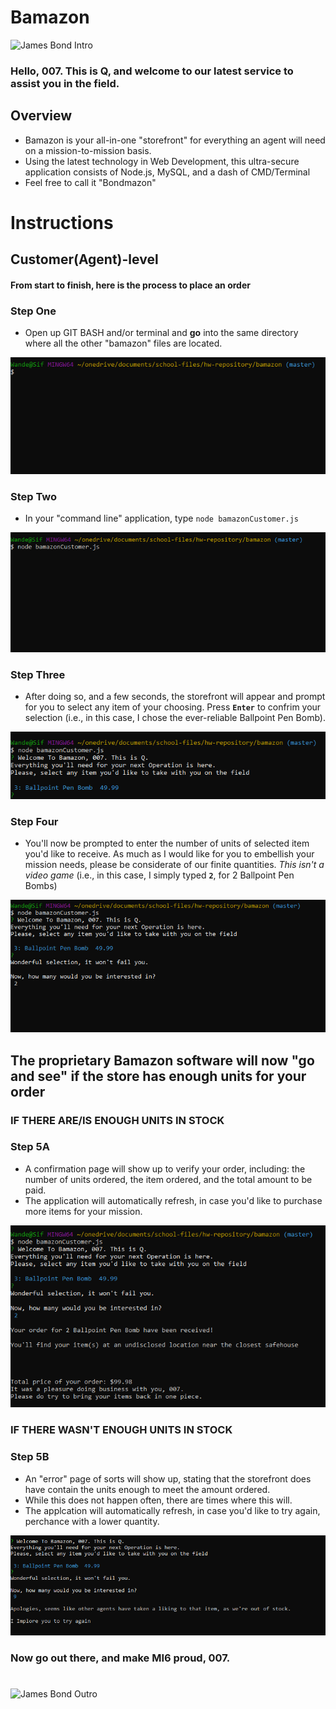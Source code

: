 # Bamazon

![James Bond Intro](https://media.giphy.com/media/iSZrbdXqt65u8/giphy.gif)
### Hello, 007. This is Q, and welcome to our latest service to assist you in the field.

## Overview

* Bamazon is your all-in-one "storefront" for everything an agent will need on a mission-to-mission basis.
* Using the latest technology in Web Development, this ultra-secure application consists of Node.js, MySQL, and a dash of CMD/Terminal
* Feel free to call it "Bondmazon"

# Instructions

## Customer(Agent)-level

#### From start to finish, here is the process to place an order

### Step One

* Open up GIT BASH and/or terminal and **go** into the same directory where all the other "bamazon" files are located.

![Step One](Images/Capture1.PNG)

### Step Two

* In your "command line" application, type `node bamazonCustomer.js`

![Step Two](Images/Capture2.PNG)


### Step Three

* After doing so, and a few seconds, the storefront will appear and prompt for you to select any item of your choosing. Press **`Enter`** to confrim your selection (i.e., in this case, I chose the ever-reliable Ballpoint Pen Bomb). 

![Step Three](Images/Capture3.PNG)

### Step Four

* You'll now be prompted to enter the number of units of selected item you'd like to receive. As much as I would like for you to embellish your mission needs, please be considerate of our finite quantities. _This isn't a video game_ (i.e., in this case, I simply typed **`2`**, for 2 Ballpoint Pen Bombs)

![Step Four](Images/Capture4.PNG)


## The proprietary Bamazon software will now "go and see" if the store has enough units for your order


### **IF THERE ARE/IS ENOUGH UNITS IN STOCK** 

### Step 5A

* A confirmation page will show up to verify your order, including: the number of units ordered, the item ordered, and the total amount to be paid.
* The application will automatically refresh, in case you'd like to purchase more items for your mission.

![Successful](Images/Capture5a.PNG)


### **IF THERE WASN'T ENOUGH UNITS IN STOCK** 

### Step 5B

* An "error" page of sorts will show up, stating that the storefront does have contain the units enough to meet the amount ordered.
* While this does not happen often, there are times where this will.
* The applcation will automatically refresh, in case you'd like to try again, perchance with a lower quantity.

![Unsuccessful](Images/Capture5b.PNG)

### Now go out there, and make MI6 proud, 007. 

#

![James Bond Outro](https://media.giphy.com/media/QisABPo52RNok/giphy.gif)